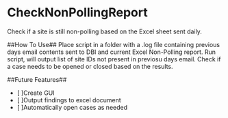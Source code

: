# CheckNonPollingReport
Check if a site is still non-polling based on the Excel sheet sent daily.

##How To Use##
Place script in a folder with a .log file containing previous days email contents sent to DBI and current Excel Non-Polling report.
Run script, will output list of site IDs not present in previosu days email. 
Check if a case needs to be opened or closed based on the results.


##Future Features##
- [  ]Create GUI
- [  ]Output findings to excel document
- [  ]Automatically open cases as needed


